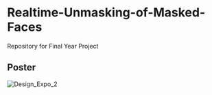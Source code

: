 # Realtime-Unmasking-of-Masked-Faces
Repository for Final Year Project

## Poster
![Design_Expo_2](https://github.com/user-attachments/assets/2e207eab-6f36-47e7-8c83-3e37e9b4b8ed)
